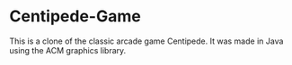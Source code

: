 Centipede-Game
==============

This is a clone of the classic arcade game Centipede. It was made in Java using the ACM graphics library.


